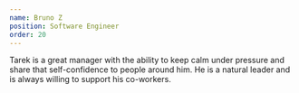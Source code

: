 ```yaml
---
name: Bruno Z
position: Software Engineer
order: 20
---
```


Tarek is a great manager with the ability to keep calm under pressure and share that self-confidence to people around him. He is a natural leader and is always willing to support his co-workers.